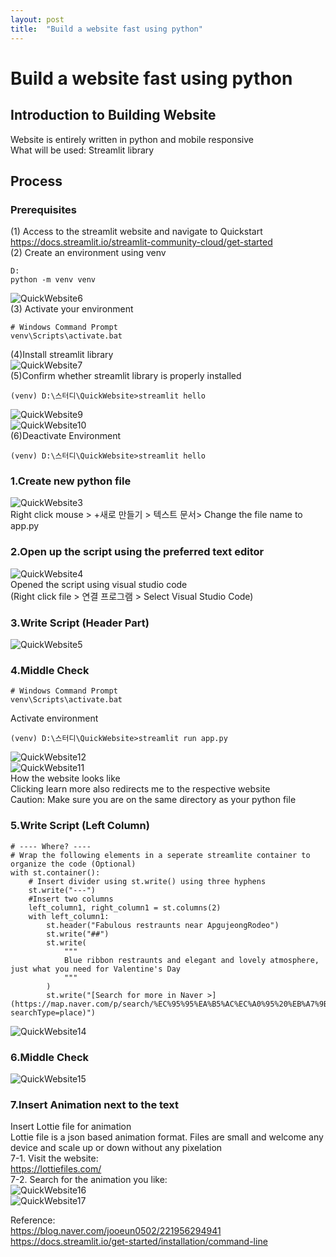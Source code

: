 ```yaml
---
layout: post
title:  "Build a website fast using python"
---
```


# Build a website fast using python
## Introduction to Building Website
Website is entirely written in python and mobile responsive <br/>
What will be used: Streamlit library <br/>
## Process
### Prerequisites
(1) Access to the streamlit website and navigate to Quickstart<br/>
https://docs.streamlit.io/streamlit-community-cloud/get-started <br/>
(2) Create an environment using venv <br/>
```
D: 
python -m venv venv 
```

![QuickWebsite6](https://github.com/growingpenguin/growingpenguin.github.io/assets/110277903/2e1afeda-8d8d-4e2d-b0a2-7e49d4eefa29) <br/>
(3) Activate your environment <br/>
```
# Windows Command Prompt
venv\Scripts\activate.bat
```
(4)Install streamlit library <br/>
![QuickWebsite7](https://github.com/growingpenguin/growingpenguin.github.io/assets/110277903/7b19ef31-c436-4e3c-980f-e1c0819f329d) <br/>
(5)Confirm whether streamlit library is properly installed <br/>
```
(venv) D:\스터디\QuickWebsite>streamlit hello
```
![QuickWebsite9](https://github.com/growingpenguin/growingpenguin.github.io/assets/110277903/2144f3cb-f11d-469c-93b0-0b4d32a9ba13) <br/>
![QuickWebsite10](https://github.com/growingpenguin/growingpenguin.github.io/assets/110277903/95c9d619-acbb-43f5-832c-44c1b98012d4) <br/>
(6)Deactivate Environment <br/>
```
(venv) D:\스터디\QuickWebsite>streamlit hello
```
### 1.Create new python file 
![QuickWebsite3](https://github.com/growingpenguin/growingpenguin.github.io/assets/110277903/fa0ca907-5249-4ab0-9b53-8c9b91780246) <br/>
Right click mouse > +새로 만들기 > 텍스트 문서> Change the file name to app.py <br/>
### 2.Open up the script using the preferred text editor
![QuickWebsite4](https://github.com/growingpenguin/growingpenguin.github.io/assets/110277903/35a24d2b-7e9d-49da-9d61-03b152782dbe) <br/>
Opened the script using visual studio code <br/>
(Right click file > 연결 프로그램 > Select Visual Studio Code) <br/>
### 3.Write Script (Header Part)
![QuickWebsite5](https://github.com/growingpenguin/growingpenguin.github.io/assets/110277903/148f3774-c66c-44e5-8ff4-a19cbf05f8ac) <br/>
### 4.Middle Check 
```
# Windows Command Prompt
venv\Scripts\activate.bat
```
Activate environment <br/>
```
(venv) D:\스터디\QuickWebsite>streamlit run app.py
```
![QuickWebsite12](https://github.com/growingpenguin/growingpenguin.github.io/assets/110277903/5b0b03d3-6811-49cc-8553-7d54ff477530) <br/>
![QuickWebsite11](https://github.com/growingpenguin/growingpenguin.github.io/assets/110277903/98e6df16-b542-4f4c-85f6-3b2deb7b08b7) <br/>
How the website looks like <br/>
Clicking learn more also redirects me to the respective website <br/>
Caution: Make sure you are on the same directory as your python file <br/>
### 5.Write Script (Left Column)
```
# ---- Where? ----
# Wrap the following elements in a seperate streamlite container to organize the code (Optional)
with st.container():
    # Insert divider using st.write() using three hyphens
    st.write("---")
    #Insert two columns
    left_column1, right_column1 = st.columns(2)
    with left_column1:
        st.header("Fabulous restraunts near ApgujeongRodeo")
        st.write("##")
        st.write(
            """
            Blue ribbon restraunts and elegant and lovely atmosphere, just what you need for Valentine's Day
            """
        )
        st.write("[Search for more in Naver >](https://map.naver.com/p/search/%EC%95%95%EA%B5%AC%EC%A0%95%20%EB%A7%9B%EC%A7%91?searchType=place)")
```
![QuickWebsite14](https://github.com/growingpenguin/growingpenguin.github.io/assets/110277903/c2f08028-ded6-4c00-846d-35bb25d5b675) <br/>
### 6.Middle Check 
![QuickWebsite15](https://github.com/growingpenguin/growingpenguin.github.io/assets/110277903/a223aeb5-9b95-4bf2-b23f-e7766abcb0bc) <br/>
### 7.Insert Animation next to the text

Insert Lottie file for animation <br/> 
Lottie file is a json based animation format. Files are small and welcome any device and scale up or down without any pixelation  <br/>
7-1. Visit the website:  <br/>
https://lottiefiles.com/ <br/>
7-2. Search for the animation you like:  <br/>
![QuickWebsite16](https://github.com/growingpenguin/growingpenguin.github.io/assets/110277903/ce322b94-9a6b-4aa2-a3de-555ac5b16a26) <br/>
![QuickWebsite17](https://github.com/growingpenguin/growingpenguin.github.io/assets/110277903/5f80068a-b359-4e82-8eaa-8ab7a3dfbf87) <br/>


Reference: <br/>
https://blog.naver.com/jooeun0502/221956294941 <br/>
https://docs.streamlit.io/get-started/installation/command-line <br/>
